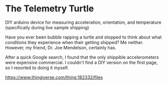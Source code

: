 # The Telemetry Turtle
DIY arduino device for measuring acceleration, orientation, and temperature (specifically during live sample shipping)

Have you ever been bubble rapping a turtle and stopped to think about what conditions they experience when their getting shipped? Me neither. 
However, my friend, Dr. Joe Mendelson, certainly has. 

After a quick Google search, I found that the only shippible accelerometers were expensive commercial. I couldn't find a DIY version on the first page, so I resorted to doing it myself. 

https://www.thingiverse.com/thing:182332/files
